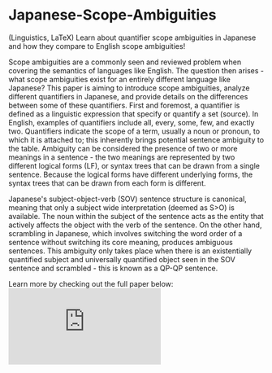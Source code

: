 # Japanese-Scope-Ambiguities
(Linguistics, LaTeX) Learn about quantifier scope ambiguities in Japanese and how they compare to English scope ambiguities!

Scope ambiguities are a commonly seen and reviewed problem when covering the semantics of languages like English. The question then arises - what scope ambiguities exist for an entirely different language like Japanese? This paper is aiming to introduce scope ambiguities, analyze different quantifiers in Japanese, and provide details on the differences between some of these quantifiers. First and foremost, a quantifier is defined as a linguistic expression that specify or quantify a set (source). In English, examples of quantifiers include all, every, some, few, and exactly two. Quantifiers indicate the scope of a term, usually a noun or pronoun, to which it is attached to; this inherently brings potential sentence ambiguity to the table. Ambiguity can be considered the presence of two or more meanings in a sentence - the two meanings are represented by two different logical forms (LF), or syntax trees that can be drawn from a single sentence. Because the logical forms have different underlying forms, the syntax trees that can be drawn from each form is different.

Japanese's subject-object-verb (SOV) sentence structure is canonical, meaning that only a subject wide interpretation (deemed as S>O) is available. The noun within the subject of the sentence acts as the entity that actively affects the object with the verb of the sentence. On the other hand, scrambling in Japanese, which involves switching the word order of a sentence without switching its core meaning, produces ambiguous sentences. This ambiguity only takes place when there is an existentially quantified subject and universally quantified object seen in the SOV sentence and scrambled - this is known as a QP-QP sentence.

Learn more by checking out the full paper below:
![Download Paper](https://github.com/JulianMichaelRice/Japanese-Scope-Ambiguities/raw/master/Semantics%20Final.pdf)
